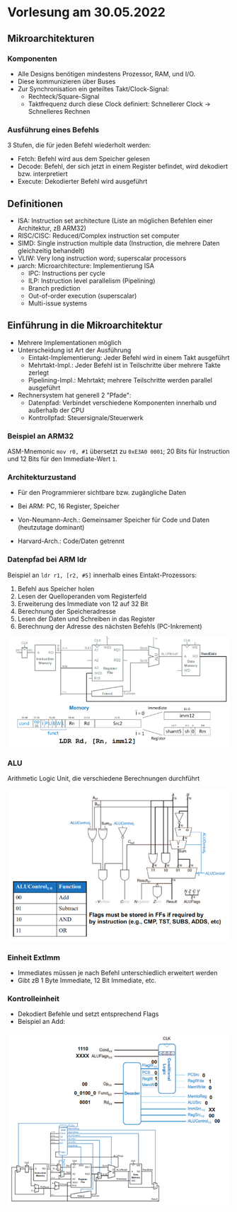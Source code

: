 # Vorlesung am 30.05.2022
## Mikroarchitekturen
### Komponenten
- Alle Designs benötigen mindestens Prozessor, RAM, und I/O.
- Diese kommunizieren über Buses
- Zur Synchronisation ein geteiltes Takt/Clock-Signal:
    - Rechteck/Square-Signal
    - Taktfrequenz durch diese Clock definiert: Schnellerer Clock ->
      Schnelleres Rechnen

### Ausführung eines Befehls
3 Stufen, die für jeden Befehl wiederholt werden:

- Fetch: Befehl wird aus dem Speicher gelesen
- Decode: Befehl, der sich jetzt in einem Register befindet, wird dekodiert
  bzw. interpretiert
- Execute: Dekodierter Befehl wird ausgeführt


## Definitionen
- ISA: Instruction set architecture (Liste an möglichen Befehlen einer
  Architektur, zB ARM32)
- RISC/CISC: Reduced/Complex instruction set computer
- SIMD: Single instruction multiple data (Instruction, die mehrere Daten
  gleichzeitig behandelt)
- VLIW: Very long instruction word; superscalar processors
- $\mu$arch: Microarchitecture: Implementierung ISA
    - IPC: Instructions per cycle
    - ILP: Instruction level parallelism (Pipelining)
    - Branch prediction
    - Out-of-order execution (superscalar)
    - Multi-issue systems


## Einführung in die Mikroarchitektur
- Mehrere Implementationen möglich
- Unterscheidung ist Art der Ausführung
    - Eintakt-Implementierung: Jeder Befehl wird in einem Takt ausgeführt
    - Mehrtakt-Impl.: Jeder Befehl ist in Teilschritte über mehrere Takte
      zerlegt
    - Pipelining-Impl.: Mehrtakt; mehrere Teilschritte werden parallel
      ausgeführt
- Rechnersystem hat generell 2 "Pfade":
    - Datenpfad: Verbindet verschiedene Komponenten innerhalb und außerhalb
      der CPU
    - Kontrollpfad: Steuersignale/Steuerwerk

### Beispiel an ARM32
ASM-Mnemonic `mov r0, #1` übersetzt zu `0xE3A0 0001`; 20 Bits für Instruction
und 12 Bits für den Immediate-Wert `1`.

### Architekturzustand
- Für den Programmierer sichtbare bzw. zugängliche Daten
- Bei ARM: PC, 16 Register, Speicher

- Von-Neumann-Arch.: Gemeinsamer Speicher für Code und Daten
  (heutzutage dominant)
- Harvard-Arch.: Code/Daten getrennt

### Datenpfad bei ARM ldr
Beispiel an `ldr r1, [r2, #5]` innerhalb eines Eintakt-Prozessors:

1. Befehl aus Speicher holen
2. Lesen der Quelloperanden vom Registerfeld
3. Erweiterung des Immediate von 12 auf 32 Bit
4. Berechnung der Speicheradresse
5. Lesen der Daten und Schreiben in das Register
6. Berechnung der Adresse des nächsten Befehls (PC-Inkrement)

![](./7/ldr.png)

### ALU
Arithmetic Logic Unit, die verschiedene Berechnungen durchführt

![](./7/alu.png)

### Einheit ExtImm
- Immediates müssen je nach Befehl unterschiedlich erweitert werden
- Gibt zB 1 Byte Immediate, 12 Bit Immediate, etc.

### Kontrolleinheit
- Dekodiert Befehle und setzt entsprechend Flags
- Beispiel an Add:

![](./7/ctrl.png)
